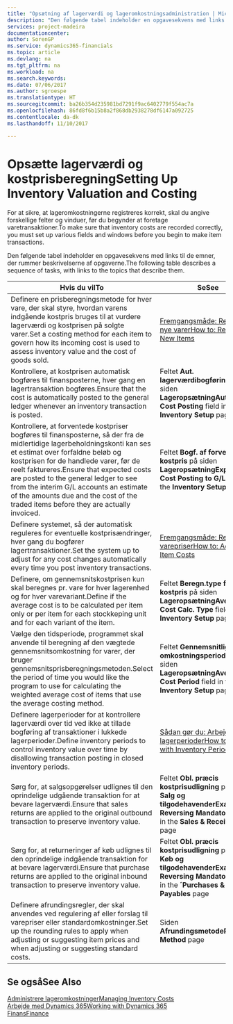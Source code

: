 ```yaml
---
title: "Opsætning af lagerværdi og lageromkostningsadministration | Microsoft Docs"
description: "Den følgende tabel indeholder en opgavesekvens med links til de emner, der rummer beskrivelserne af opgaverne."
services: project-madeira
documentationcenter: 
author: SorenGP
ms.service: dynamics365-financials
ms.topic: article
ms.devlang: na
ms.tgt_pltfrm: na
ms.workload: na
ms.search.keywords: 
ms.date: 07/06/2017
ms.author: sgroespe
ms.translationtype: HT
ms.sourcegitcommit: ba26b354d235981bd7291f9ac6402779f554ac7a
ms.openlocfilehash: 86fd8f6b15b8a2f868db2938278df6147a092725
ms.contentlocale: da-dk
ms.lasthandoff: 11/10/2017

---
```

# <a name="setting-up-inventory-valuation-and-costing"></a><span data-ttu-id="70311-103">Opsætte lagerværdi og kostprisberegning</span><span class="sxs-lookup"><span data-stu-id="70311-103">Setting Up Inventory Valuation and Costing</span></span>
<span data-ttu-id="70311-104">For at sikre, at lageromkostningerne registreres korrekt, skal du angive forskellige felter og vinduer, før du begynder at foretage varetransaktioner.</span><span class="sxs-lookup"><span data-stu-id="70311-104">To make sure that inventory costs are recorded correctly, you must set up various fields and windows before you begin to make item transactions.</span></span>

<span data-ttu-id="70311-105">Den følgende tabel indeholder en opgavesekvens med links til de emner, der rummer beskrivelserne af opgaverne.</span><span class="sxs-lookup"><span data-stu-id="70311-105">The following table describes a sequence of tasks, with links to the topics that describe them.</span></span>

|<span data-ttu-id="70311-106">**Hvis du vil**</span><span class="sxs-lookup"><span data-stu-id="70311-106">**To**</span></span>|<span data-ttu-id="70311-107">**Se**</span><span class="sxs-lookup"><span data-stu-id="70311-107">**See**</span></span>|  
|------------|-------------|  
|<span data-ttu-id="70311-108">Definere en prisberegningsmetode for hver vare, der skal styre, hvordan varens indgående kostpris bruges til at vurdere lagerværdi og kostprisen på solgte varer.</span><span class="sxs-lookup"><span data-stu-id="70311-108">Set a costing method for each item to govern how its incoming cost is used to assess inventory value and the cost of goods sold.</span></span>|[<span data-ttu-id="70311-109">Fremgangsmåde: Registrere nye varer</span><span class="sxs-lookup"><span data-stu-id="70311-109">How to: Register New Items</span></span>](inventory-how-register-new-items.md)|  
|<span data-ttu-id="70311-110">Kontrollere, at kostprisen automatisk bogføres til finansposterne, hver gang en lagertransaktion bogføres.</span><span class="sxs-lookup"><span data-stu-id="70311-110">Ensure that the cost is automatically posted to the general ledger whenever an inventory transaction is posted.</span></span>|<span data-ttu-id="70311-111">Feltet **Aut. lagerværdibogføring** på siden **Lageropsætning**</span><span class="sxs-lookup"><span data-stu-id="70311-111">**Automatic Cost Posting** field in the **Inventory Setup** page</span></span>|  
|<span data-ttu-id="70311-112">Kontrollere, at forventede kostpriser bogføres til finansposterne, så der fra de midlertidige lagerbeholdningskonti kan ses et estimat over forfaldne beløb og kostprisen for de handlede varer, før de reelt faktureres.</span><span class="sxs-lookup"><span data-stu-id="70311-112">Ensure that expected costs are posted to the general ledger to see from the interim G/L accounts an estimate of the amounts due and the cost of the traded items before they are actually invoiced.</span></span>|<span data-ttu-id="70311-113">Feltet **Bogf. af forventet kostpris** på siden **Lageropsætning**</span><span class="sxs-lookup"><span data-stu-id="70311-113">**Expected Cost Posting to G/L** field in the **Inventory Setup** page</span></span>|  
|<span data-ttu-id="70311-114">Definere systemet, så der automatisk reguleres for eventuelle kostprisændringer, hver gang du bogfører lagertransaktioner.</span><span class="sxs-lookup"><span data-stu-id="70311-114">Set the system up to adjust for any cost changes automatically every time you post inventory transactions.</span></span>|[<span data-ttu-id="70311-115">Fremgangsmåde: Regulere varepriser</span><span class="sxs-lookup"><span data-stu-id="70311-115">How to: Adjust Item Costs</span></span>](inventory-how-adjust-item-costs.md)|  
|<span data-ttu-id="70311-116">Definere, om gennemsnitskostprisen kun skal beregnes pr. vare for hver lagerenhed og for hver varevariant.</span><span class="sxs-lookup"><span data-stu-id="70311-116">Define if the average cost is to be calculated per item only or per item for each stockkeping unit and for each variant of the item.</span></span>|<span data-ttu-id="70311-117">Feltet **Beregn.type for gnsn. kostpris** på siden **Lageropsætning**</span><span class="sxs-lookup"><span data-stu-id="70311-117">**Average Cost Calc. Type** field in the **Inventory Setup** page</span></span>|  
|<span data-ttu-id="70311-118">Vælge den tidsperiode, programmet skal anvende til beregning af den vægtede gennemsnitsomkostning for varer, der bruger gennemsnitsprisberegningsmetoden.</span><span class="sxs-lookup"><span data-stu-id="70311-118">Select the period of time you would like the program to use for calculating the weighted average cost of items that use the average costing method.</span></span>|<span data-ttu-id="70311-119">Feltet **Gennemsnitlig omkostningsperiode** på siden **Lageropsætning**</span><span class="sxs-lookup"><span data-stu-id="70311-119">**Average Cost Period** field in the **Inventory Setup** page</span></span>|  
|<span data-ttu-id="70311-120">Definere lagerperioder for at kontrollere lagerværdi over tid ved ikke at tillade bogføring af transaktioner i lukkede lagerperioder.</span><span class="sxs-lookup"><span data-stu-id="70311-120">Define inventory periods to control inventory value over time by disallowing transaction posting in closed inventory periods.</span></span>|[<span data-ttu-id="70311-121">Sådan gør du: Arbejde med lagerperioder</span><span class="sxs-lookup"><span data-stu-id="70311-121">How to: Work with Inventory Periods</span></span>](finance-how-to-work-with-inventory-periods.md)|  
|<span data-ttu-id="70311-122">Sørg for, at salgsopgørelser udlignes til den oprindelige udgående transaktion for at bevare lagerværdi.</span><span class="sxs-lookup"><span data-stu-id="70311-122">Ensure that sales returns are applied to the original outbound transaction to preserve inventory value.</span></span>|<span data-ttu-id="70311-123">Feltet **Obl. præcis kostprisudligning** på siden **Salg og tilgodehavender**</span><span class="sxs-lookup"><span data-stu-id="70311-123">**Exact Cost Reversing Mandatory** field in the **Sales & Receivables** page</span></span>|  
|<span data-ttu-id="70311-124">Sørg for, at returneringer af køb udlignes til den oprindelige indgående transaktion for at bevare lagerværdi.</span><span class="sxs-lookup"><span data-stu-id="70311-124">Ensure that purchase returns are applied to the original inbound transaction to preserve inventory value.</span></span>|<span data-ttu-id="70311-125">Feltet **Obl. præcis kostprisudligning** på siden **Køb og tilgodehavender**</span><span class="sxs-lookup"><span data-stu-id="70311-125">**Exact Cost Reversing Mandatory** field in the **´Purchases & Payables** page</span></span>|
|<span data-ttu-id="70311-126">Definere afrundingsregler, der skal anvendes ved regulering af eller forslag til varepriser eller standardomkostninger.</span><span class="sxs-lookup"><span data-stu-id="70311-126">Set up the rounding rules to apply when adjusting or suggesting item prices and when adjusting or suggesting standard costs.</span></span>|<span data-ttu-id="70311-127">Siden **Afrundingsmetode**</span><span class="sxs-lookup"><span data-stu-id="70311-127">**Rounding Method** page</span></span>|  

## <a name="see-also"></a><span data-ttu-id="70311-128">Se også</span><span class="sxs-lookup"><span data-stu-id="70311-128">See Also</span></span>  
[<span data-ttu-id="70311-129">Administrere lageromkostninger</span><span class="sxs-lookup"><span data-stu-id="70311-129">Managing Inventory Costs</span></span>](finance-manage-inventory-costs.md)  
[<span data-ttu-id="70311-130">Arbejde med Dynamics 365</span><span class="sxs-lookup"><span data-stu-id="70311-130">Working with Dynamics 365</span></span>](ui-work-product.md)  
[<span data-ttu-id="70311-131">Finans</span><span class="sxs-lookup"><span data-stu-id="70311-131">Finance</span></span>](finance.md)  

